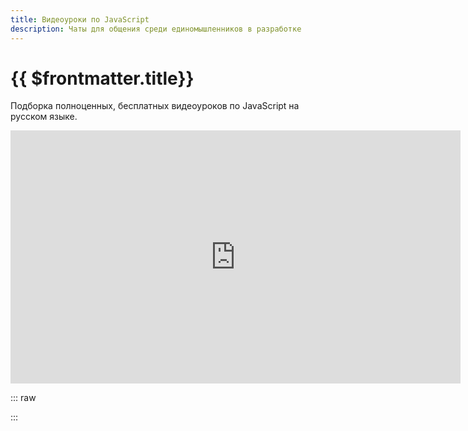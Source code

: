 ```yaml
---
title: Видеоуроки по JavaScript
description: Чаты для общения среди единомышленников в разработке
---
```


# {{ $frontmatter.title}}

Подборка полноценных, бесплатных видеоуроков по JavaScript на русском языке. 

<iframe width="720" height="405" src="https://rutube.ru/play/embed/4917073164255043ecab372f8c470f42/" frameBorder="0" allow="clipboard-write; autoplay" webkitAllowFullScreen mozallowfullscreen allowFullScreen></iframe>

::: raw
<div className="grid grid-cols-2 gap-x-5 gap-y-8 pt-7 md:grid-cols-3">
  <ProjectCardSmall
    title="Friendly Frontend Community"
    description="Сообщество фронтендеров, помогающих друг другу"
    image="/assets/js/links/community/community-card-ffc.png"
    href="https://t.me/FriendlyFrontend"
  />

  <ProjectCardSmall
    title="javascript_ru"
    description="Сообщество любителей самого популярного языка программирования в мире"
    image="/assets/js/links/community/community-card-javascript.png"
    href="https://t.me/javascript_ru"
  />
  
  <ProjectCardSmall
    title="js_ru"
    description="Русскоговорящее сообщество"
    image="/assets/js/links/community/community-card-js-ru.png"
    href="https://t.me/js_ru"
  />

  <ProjectCardSmall
    title="pro.js"
    description="Сообщество веб- и javascript-разработчиков"
    image="/assets/js/links/community/community-card-pro-js.png"
    href="https://t.me/projs_ru"
  />

  <ProjectCardSmall
    title="Верстаем.онлайн"
    description="Телеграм-сообщество для верстальщиков"
    image="/assets/js/links/community/community-card-verstaem.png"
    href="https://t.me/verstaem_online"
  />

  <ProjectCardSmall
    title="React"
    description="Обсуждаем React.js и экосистему"
    image="/assets/js/links/community/community-card-react.png"
    href="https://t.me/react_js"
  />
  
  <ProjectCardSmall
    title="Vue.js"
    description="Общаемся на темы, посвященные Vue.js и опыту его использования"
    image="/assets/js/links/community/community-card-vue.png"
    href="https://t.me/vuejs_ru"
  />

  <ProjectCardSmall
    title="Angular"
    description="Общаемся на темы Angular 4+, его экосистемы, TypeScript, NativeScript и т.д."
    image="/assets/js/links/community/community-card-angular.png"
    href="https://t.me/angular_ru"
  />

  <ProjectCardSmall
    title="Node.js"
    description="Русскоговорящее сообщество"
    image="/assets/js/links/community/community-card-node.png"
    href="https://t.me/nodejs_ru"
  />

</div>
:::
